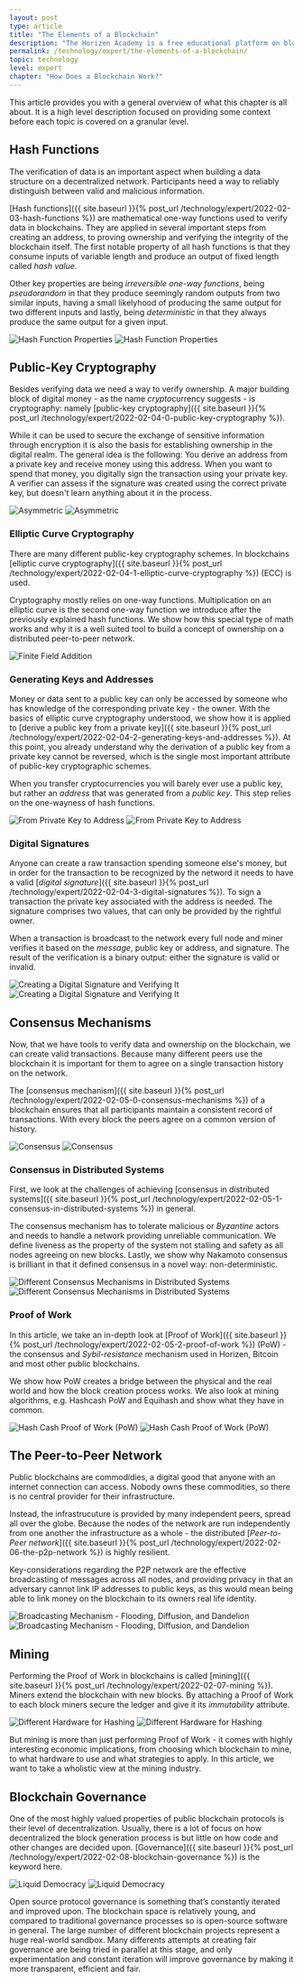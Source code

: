 ```yaml
---
layout: post
type: article
title: "The Elements of a Blockchain"
description: "The Horizen Academy is a free educational platform on blockchain technology, cryptocurrency, and privacy. This chapter is is not available yet. We add content frequently, sign up for our newsletter for notifications when it's released."
permalink: /technology/expert/the-elements-of-a-blockchain/
topic: technology
level: expert
chapter: "How Does a Blockchain Work?"
---
```


This article provides you with a general overview of what this chapter is all about. It is a high level description focused on providing some context before each topic is covered on a granular level.

## Hash Functions

The verification of data is an important aspect when building a data structure on a decentralized network. Participants need a way to reliably distinguish between valid and malicious information.

[Hash functions]({{ site.baseurl }}{% post_url /technology/expert/2022-02-03-hash-functions %}) are mathematical one-way functions used to verify data in blockchains. They are applied in several important steps from creating an address, to proving ownership and verifying the integrity of the blockchain itself. The first notable property of all hash functions is that they consume inputs of variable length and produce an output of fixed length called *hash value*.

Other key properties are being *irreversible one-way functions*, being *pseudorandom* in that they produce seemingly random outputs from two similar inputs, having a small likelyhood of producing the same output for two different inputs and lastly, being *deterministic* in that they always produce the same output for a given input.

![Hash Function Properties](/assets/post_files/technology/expert/2.2-hash-functions/hash_function_D.jpg)
![Hash Function Properties](/assets/post_files/technology/expert/2.2-hash-functions/hash_function_M.jpg)

## Public-Key Cryptography

Besides verifying data we need a way to verify ownership. A major building block of digital money - as the name *crypto*currency suggests - is cryptography: namely [public-key cryptography]({{ site.baseurl }}{% post_url /technology/expert/2022-02-04-0-public-key-cryptography %}).

While it can be used to secure the exchange of sensitive information through encryption it is also the basis for establishing ownership in the digital realm. The general idea is the following: You derive an address from a private key and receive money using this address. When you want to spend that money, you digitally sign the transaction using your private key. A verifier can assess if the signature was created using the correct private key, but doesn't learn anything about it in the process.

![Asymmetric](/assets/post_files/technology/beginner/identity-in-blockchain/asymmetric_D.jpg)
![Asymmetric](/assets/post_files/technology/beginner/identity-in-blockchain/asymmetric_M.jpg)

### Elliptic Curve Cryptography

There are many different public-key cryptography schemes. In blockchains [elliptic curve cryptography]({{ site.baseurl }}{% post_url /technology/expert/2022-02-04-1-elliptic-curve-cryptography %}) (ECC) is used.

Cryptography mostly relies on one-way functions. Multiplication on an elliptic curve is the second one-way function we introduce after the previously explained hash functions. We show how this special type of math works and why it is a well suited tool to build a concept of ownership on a distributed peer-to-peer network.

![Finite Field Addition](/assets/post_files/technology/expert/2.3.1-ecc/finite_addition.gif)

### Generating Keys and Addresses

Money or data sent to a public key can only be accessed by someone who has knowledge of the corresponding private key - the owner. With the basics of elliptic curve cryptography understood, we show how it is applied to [derive a public key from a private key]({{ site.baseurl }}{% post_url /technology/expert/2022-02-04-2-generating-keys-and-addresses %}). At this point, you already understand why the derivation of a public key from a private key cannot be reversed, which is the single most important attribute of public-key cryptographic schemes.

When you transfer cryptocurrencies you will barely ever use a public key, but rather an *address* that was generated from a *public key*. This step relies on the one-wayness of hash functions.

![From Private Key to Address](/assets/post_files/technology/expert/2.3.2-keys-and-addresses/address-derivation-basic_D.jpg)
![From Private Key to Address](/assets/post_files/technology/expert/2.3.2-keys-and-addresses/address-derivation-basic_M.jpg)

### Digital Signatures

Anyone can create a raw transaction spending someone else's money, but in order for the transaction to be recognized by the netword it needs to have a valid [*digital signature*]({{ site.baseurl }}{% post_url /technology/expert/2022-02-04-3-digital-signatures %}). To sign a transaction the private key associated with the address is needed. The signature comprises two values, that can only be provided by the rightful owner.

When a transaction is broadcast to the network every full node and miner verifies it based on the *message*, public key or address, and signature. The result of the verification is a binary output: either the signature is valid or invalid.

![Creating a Digital Signature and Verifying It](/assets/post_files/technology/expert/2.3.3-digital-signatures/digital-signature_D.jpg)
![Creating a Digital Signature and Verifying It](/assets/post_files/technology/expert/2.3.3-digital-signatures/digital-signature_M.jpg)

## Consensus Mechanisms

Now, that we have tools to verify data and ownership on the blockchain, we can create valid transactions. Because many different peers use the blockchain it is important for them to agree on a single transaction history on the network.

The [consensus mechanism]({{ site.baseurl }}{% post_url /technology/expert/2022-02-05-0-consensus-mechanisms %}) of a blockchain ensures that all participants maintain a consistent record of transactions. With every block the peers agree on a common version of history.

![Consensus](/assets/post_files/technology/advanced/consensus-mechanisms/consensus_D.jpg)
![Consensus](/assets/post_files/technology/advanced/consensus-mechanisms/consensus_M.jpg)

### Consensus in Distributed Systems

First, we look at the challenges of achieving [consensus in distributed systems]({{ site.baseurl }}{% post_url /technology/expert/2022-02-05-1-consensus-in-distributed-systems %}) in general.

The consensus mechanism has to tolerate malicious or *Byzantine* actors and needs to handle a network providing unreliable communication. We define liveness as the property of the system not stalling and safety as all nodes agreeing on new blocks. Lastly, we show why Nakamoto consensus is brilliant in that it defined consensus in a novel way: non-deterministic.

![Different Consensus Mechanisms in Distributed Systems](/assets/post_files/technology/expert/2.1-elements-of-a-blockchain/consensus-in-distributed-systems_D.jpg)
![Different Consensus Mechanisms in Distributed Systems](/assets/post_files/technology/expert/2.1-elements-of-a-blockchain/consensus-in-distributed-systems_M.jpg)

### Proof of Work

In this article, we take an in-depth look at [Proof of Work]({{ site.baseurl }}{% post_url /technology/expert/2022-02-05-2-proof-of-work %}) (PoW) - the consensus and *Sybil-resistance* mechanism used in Horizen, Bitcoin and most other public blockchains.

We show how PoW creates a bridge between the physical and the real world and how the block creation process works. We also look at mining algorithms, e.g. Hashcash PoW and Equihash and show what they have in common.

![Hash Cash Proof of Work (PoW)](/assets/post_files/technology/expert/2.4.2-pow/hash_cash_pow_D.jpg)
![Hash Cash Proof of Work (PoW)](/assets/post_files/technology/expert/2.4.2-pow/hash_cash_pow_M.jpg)

## The Peer-to-Peer Network

Public blockchains are commodidies, a digital good that anyone with an internet connection can access. Nobody owns these commodities, so there is no central provider for their infrastructure.

Instead, the infrastrucuture is provided by many independent peers, spread all over the globe. Because the nodes of the network are run independently from one another the infrastructure as a whole - the distributed [*Peer-to-Peer network*]({{ site.baseurl }}{% post_url /technology/expert/2022-02-06-the-p2p-network %}) is highly resilient.

Key-considerations regarding the P2P network are the effective broadcasting of messages across all nodes, and providing privacy in that an adversary cannot link IP addresses to public keys, as this would mean being able to link money on the blockchain to its owners real life identity.

![Broadcasting Mechanism - Flooding, Diffusion, and Dandelion](/assets/post_files/technology/expert/2.5-p2p/broadcasting_expert_D.jpg)
![Broadcasting Mechanism - Flooding, Diffusion, and Dandelion](/assets/post_files/technology/expert/2.5-p2p/broadcasting_expert_M.jpg)

## Mining

Performing the Proof of Work in blockchains is called [mining]({{ site.baseurl }}{% post_url /technology/expert/2022-02-07-mining %}). Miners extend the blockchain with new blocks. By attaching a Proof of Work to each block miners secure the ledger and give it its *immutability* attribute.

![Different Hardware for Hashing](/assets/post_files/technology/expert/2.2-hash-functions/cpu_asic_D.jpg)
![Different Hardware for Hashing](/assets/post_files/technology/expert/2.2-hash-functions/cpu_asic_M.jpg)

But mining is more than just performing Proof of Work - it comes with highly interesting economic implications, from choosing which blockchain to mine, to what hardware to use and what strategies to apply. In this article, we want to take a wholistic view at the mining industry.

## Blockchain Governance

One of the most highly valued properties of public blockchain protocols is their level of decentralization. Usually, there is a lot of focus on how decentralized the block generation process is but little on how code and other changes are decided upon. [Governance]({{ site.baseurl }}{% post_url /technology/expert/2022-02-08-blockchain-governance %}) is the keyword here.

![Liquid Democracy](/assets/post_files/technology/expert/2.7-governance/liquid_democracy_D.jpg)
![Liquid Democracy](/assets/post_files/technology/expert/2.7-governance/liquid_democracy_M.jpg)

Open source protocol governance is something that’s constantly iterated and improved upon. The blockchain space is relatively young, and compared to  traditional governance processes so is open-source software in general. The large number of different blockchain projects represent a huge real-world sandbox. Many differents attempts at creating fair governance are being tried in parallel at this stage, and only experimentation and constant iteration will improve governance by making it more transparent, efficient and fair.
